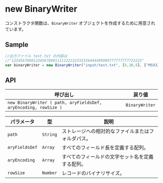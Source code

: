 # new BinaryWriter

コンストラクタ関数は、`BinaryWriter` オブジェクトを作成するために用意されています。

## Sample

```javascript
//出力ファイル test.txt の内容は
//"123456789012345678901111122222333334444499999777777777722222"
var binaryWriter = new BinaryWriter("input/test.txt", [5,10,5], ["MS932","MS932","MS932"], 20);
```

## API

| 呼び出し | 戻り値 |
|---|---|
| `new BinaryWriter ( path, aryFieldsDef, aryEncoding, rowSize )` | `BinaryWriter` |

| パラメータ | 型 | 説明 |
|---|---|---|
| `path` | `String` | ストレージへの相対的なファイルまたはフォルダパス。 |
| `aryFieldsDef` | `Array` | すべてのフィールド長を定義する配列。|
| `aryEncoding` | `Array` | すべてのフィールドの文字セット名を定義する配列。 |
| `rowSize` | `Number` | レコードのバイナリサイズ。 |
